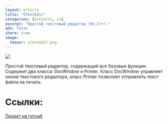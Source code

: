 ```yaml
---
layout: article
title: "STextEdit"
categories: [projects, ru]
excerpt: "Простой текстовый редактор (Qt,C++)."
ads: false
share: true
image:
  teaser: stextedit.png
---
```

<img src="{{ site.url }}/images/stextedit.png">

Простой текстовый редактор, содержащий все базовые функции.
Содержит два класса: DocWindow и Printer.
Класс DocWindow управляет окном текстового редактора, класс Printer позволяет отправлять текст файла на печать.

# Ссылки:
[Проект на гитхаб](https://github.com/AlexPutz/STextEdit)

